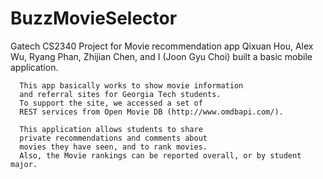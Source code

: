 # BuzzMovieSelector
Gatech CS2340 Project for Movie recommendation app
      Qixuan Hou, Alex Wu, Ryang Phan, Zhijian Chen, and I (Joon Gyu Choi)
      built a basic mobile application. 
      
      This app basically works to show movie information 
      and referral sites for Georgia Tech students. 
      To support the site, we accessed a set of 
      REST services from Open Movie DB (http://www.omdbapi.com/).
      
      This application allows students to share 
      private recommendations and comments about 
      movies they have seen, and to rank movies.
      Also, the Movie rankings can be reported overall, or by student major.
